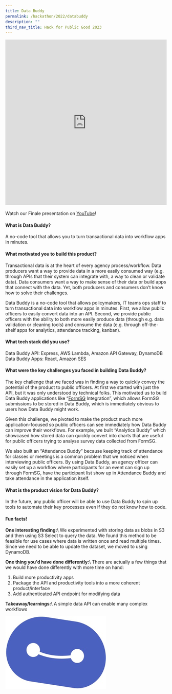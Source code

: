 ```yaml
---
title: Data Buddy
permalink: /hackathon/2022/databuddy
description: ""
third_nav_title: Hack for Public Good 2023
---
```


<iframe allowfullscreen="true" height="515" width="100%" frameborder="0" src="https://docs.google.com/presentation/d/e/2PACX-1vRQeUHSC0ABp-I9mI0Rxxj92dQnF3fW8-O4GYgG_jlEbKkjwwlQrIp3KAS70yYJT8mRBoKG8gJYUZlJ/embed?start=false&loop=false&delayms=3000" ></iframe>

Watch our Finale presentation on [YouTube](https://youtu.be/3gHhFwrz5SY)!

#### What is Data Buddy?
A no-code tool that allows you to turn transactional data into workflow apps in minutes.

#### What motivated you to build this product?
Transactional data is at the heart of every agency process/workflow. Data producers want a way to provide data in a more easily consumed way (e.g. through APIs that their system can integrate with, a way to clean or validate data). Data consumers want a way to make sense of their data or build apps that connect with the data. Yet, both producers and consumers don’t know how to solve their challenges. 

Data Buddy is a no-code tool that allows policymakers, IT teams ops staff to turn transactional data into workflow apps in minutes. First, we allow public officers to easily convert data into an API. Second, we provide public officers with the ability to both more easily produce data (through e.g. data validation or cleaning tools) and consume the data (e.g. through off-the-shelf apps for analytics, attendance tracking, kanban). 

#### What tech stack did you use?

Data Buddy API: Express, AWS Lambda, Amazon API Gateway,  DynamoDB
Data Buddy Apps: React, Amazon SES

#### What were the key challenges you faced in building Data Buddy? 

The key challenge that we faced was in finding a way to quickly convey the potential of the product to public officers. At first we started with just the API, but it was only understood by technical folks. This motivated us to build Data Buddy applications like “[FormSG](https://form.gov.sg/#!/) Integration”, which allows FormSG submissions to be stored in Data Buddy, which is immediately obvious to users how Data Buddy might work.

Given this challenge, we pivoted to make the product much more application-focused so public officers can see immediately how Data Buddy can improve their workflows. For example, we built “Analytics Buddy” which showcased how stored data can quickly convert into charts that are useful for public officers trying to analyse survey data collected from FormSG. 

We also built an “Attendance Buddy” because keeping track of attendance for classes or meetings is a common problem that we noticed when interviewing public officers. By using Data Buddy, an agency officer can easily set up a workflow where participants for an event can sign up through FormSG, have the participant list show up in Attendance Buddy and take attendance in the application itself.

#### What is the product vision for Data Buddy? 
In the future, any public officer will be able to use Data Buddy to spin up tools to automate their key processes even if they do not know how to code. 

#### Fun facts!
**One interesting finding:**\\
We experimented with storing data as blobs in S3 and then using S3 Select to query the data. We found this method to be feasible for use cases where data is written once and read multiple times. Since we need to be able to update the dataset, we moved to using DynamoDB.

**One thing you'd have done differently:**\\
There are actually a few things that we would have done differently with more time on hand:
1. Build more productivity apps
2. Package the API and productivity tools into a more coherent product/interface
3. Add authenticated API endpoint for modifying data

**Takeaway/learnings:**\\
A simple data API can enable many complex workflows

![Data Buddy product demo image](/images/databuddy-snapshot.jpeg)